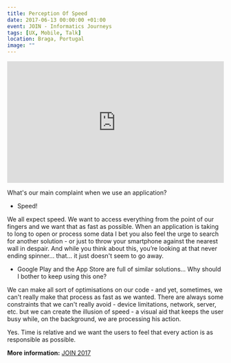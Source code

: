 ```yaml
---
title: Perception Of Speed
date: 2017-06-13 00:00:00 +01:00
event: JOIN - Informatics Journeys
tags: [UX, Mobile, Talk]
location: Braga, Portugal
image: ""
---
```


<div style="left: 0; width: 100%; height: 0; position: relative; padding-bottom: 56.1972%;">
	<iframe src="https://speakerdeck.com/player/81af90d2f49e49ef9bdbf5dde320ed5c" style="border: 0; top: 0; left: 0; width: 100%; height: 100%; position: absolute;" allowfullscreen scrolling="no" allow="encrypted-media">
	</iframe>
</div>


What's our main complaint when we use an application? 

* Speed!

We all expect speed. We want to access everything from the point of our fingers and we want that as fast as possible. When an application is taking to long to open or process some data I bet you also feel the urge to search for another solution - or just to throw your smartphone against the nearest wall in despair. And while you think about this, you’re looking at that never ending spinner… that... it just doesn't seem to go away.

* Google Play and the App Store are full of similar solutions... Why should I bother to keep using this one?

We can make all sort of optimisations on our code - and yet, sometimes, we can't really make that process as fast as we wanted. There are always some constraints that we can't really avoid - device limitations, network, server, etc. but we can create the illusion of speed - a visual aid that keeps the user busy while, on the background, we are processing his action.

Yes. Time is relative and we want the users to feel that every action is as responsible as possible.




**More information:** <a href="https://cesium.github.io/join2017/" rel="noopener">JOIN 2017</a>